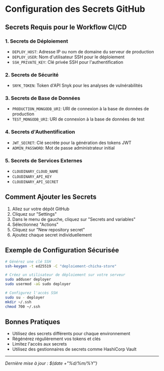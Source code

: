 # Configuration des Secrets GitHub

## Secrets Requis pour le Workflow CI/CD

### 1. Secrets de Déploiement
- `DEPLOY_HOST`: Adresse IP ou nom de domaine du serveur de production
- `DEPLOY_USER`: Nom d'utilisateur SSH pour le déploiement
- `SSH_PRIVATE_KEY`: Clé privée SSH pour l'authentification

### 2. Secrets de Sécurité
- `SNYK_TOKEN`: Token d'API Snyk pour les analyses de vulnérabilités

### 3. Secrets de Base de Données
- `PRODUCTION_MONGODB_URI`: URI de connexion à la base de données de production
- `TEST_MONGODB_URI`: URI de connexion à la base de données de test

### 4. Secrets d'Authentification
- `JWT_SECRET`: Clé secrète pour la génération des tokens JWT
- `ADMIN_PASSWORD`: Mot de passe administrateur initial

### 5. Secrets de Services Externes
- `CLOUDINARY_CLOUD_NAME`
- `CLOUDINARY_API_KEY`
- `CLOUDINARY_API_SECRET`

## Comment Ajouter les Secrets

1. Allez sur votre dépôt GitHub
2. Cliquez sur "Settings"
3. Dans le menu de gauche, cliquez sur "Secrets and variables"
4. Sélectionnez "Actions"
5. Cliquez sur "New repository secret"
6. Ajoutez chaque secret individuellement

## Exemple de Configuration Sécurisée

```bash
# Générez une clé SSH
ssh-keygen -t ed25519 -C "deploiement-chicha-store"

# Créez un utilisateur de déploiement sur votre serveur
sudo adduser deployer
sudo usermod -aG sudo deployer

# Configurez l'accès SSH
sudo su - deployer
mkdir ~/.ssh
chmod 700 ~/.ssh
```

## Bonnes Pratiques

- Utilisez des secrets différents pour chaque environnement
- Régénérez régulièrement vos tokens et clés
- Limitez l'accès aux secrets
- Utilisez des gestionnaires de secrets comme HashiCorp Vault

---

*Dernière mise à jour : $(date +"%d/%m/%Y")*
